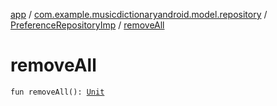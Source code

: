 [app](../../index.md) / [com.example.musicdictionaryandroid.model.repository](../index.md) / [PreferenceRepositoryImp](index.md) / [removeAll](./remove-all.md)

# removeAll

`fun removeAll(): `[`Unit`](https://kotlinlang.org/api/latest/jvm/stdlib/kotlin/-unit/index.html)